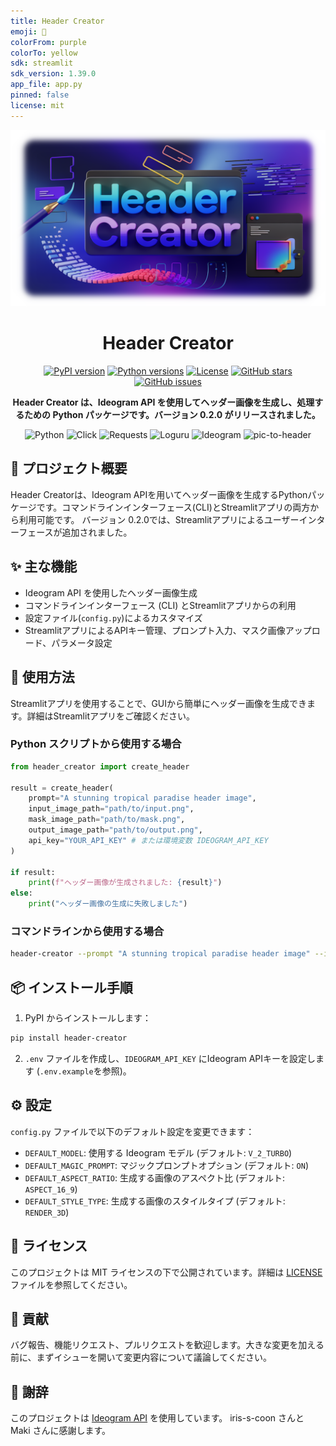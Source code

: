```yaml
---
title: Header Creator
emoji: 🦀
colorFrom: purple
colorTo: yellow
sdk: streamlit
sdk_version: 1.39.0
app_file: app.py
pinned: false
license: mit
---
```


<div align="center">
  <img src="https://raw.githubusercontent.com/Sunwood-ai-labs/header_creator/refs/heads/main/docs/header-creator.png" alt="Header Creator Logo">

# Header Creator

<p align="center">
  <a href="https://pypi.org/project/header-creator/"><img src="https://img.shields.io/pypi/v/header-creator.svg" alt="PyPI version"></a>
  <a href="https://pypi.org/project/header-creator/"><img src="https://img.shields.io/pypi/pyversions/header-creator.svg" alt="Python versions"></a>
  <a href="https://github.com/Sunwood-ai-labs/header-creator/blob/main/LICENSE"><img src="https://img.shields.io/github/license/Sunwood-ai-labs/header-creator.svg" alt="License"></a>
  <a href="https://github.com/Sunwood-ai-labs/header-creator"><img src="https://img.shields.io/github/stars/Sunwood-ai-labs/header-creator.svg?style=social" alt="GitHub stars"></a>
  <a href="https://github.com/Sunwood-ai-labs/header-creator/issues"><img src="https://img.shields.io/github/issues/Sunwood-ai-labs/header-creator.svg" alt="GitHub issues"></a>
</p>

<p align="center">
  <b>Header Creator は、Ideogram API を使用してヘッダー画像を生成し、処理するための Python パッケージです。バージョン 0.2.0 がリリースされました。</b>
</p>

<p align="center">
  <img src="https://img.shields.io/badge/Python-3776AB?style=for-the-badge&logo=python&logoColor=white" alt="Python">
  <img src="https://img.shields.io/badge/Click-000000?style=for-the-badge&logo=python&logoColor=white" alt="Click">
  <img src="https://img.shields.io/badge/Requests-2CA5E0?style=for-the-badge&logo=python&logoColor=white" alt="Requests">
  <img src="https://img.shields.io/badge/Loguru-000000?style=for-the-badge&logo=python&logoColor=white" alt="Loguru">
  <img src="https://img.shields.io/badge/Ideogram-FF6B6B?style=for-the-badge&logo=image&logoColor=white" alt="Ideogram">
  <img src="https://img.shields.io/badge/pic--to--header-4B0082?style=for-the-badge&logo=image&logoColor=white" alt="pic-to-header">
</p>

</div>

## 🚀 プロジェクト概要

Header Creatorは、Ideogram APIを用いてヘッダー画像を生成するPythonパッケージです。コマンドラインインターフェース(CLI)とStreamlitアプリの両方から利用可能です。  バージョン 0.2.0では、Streamlitアプリによるユーザーインターフェースが追加されました。


## ✨ 主な機能

- Ideogram API を使用したヘッダー画像生成
- コマンドラインインターフェース (CLI) とStreamlitアプリからの利用
- 設定ファイル(`config.py`)によるカスタマイズ
- StreamlitアプリによるAPIキー管理、プロンプト入力、マスク画像アップロード、パラメータ設定


## 🔧 使用方法

Streamlitアプリを使用することで、GUIから簡単にヘッダー画像を生成できます。詳細はStreamlitアプリをご確認ください。

### Python スクリプトから使用する場合

```python
from header_creator import create_header

result = create_header(
    prompt="A stunning tropical paradise header image",
    input_image_path="path/to/input.png",
    mask_image_path="path/to/mask.png",
    output_image_path="path/to/output.png",
    api_key="YOUR_API_KEY" # または環境変数 IDEOGRAM_API_KEY
)

if result:
    print(f"ヘッダー画像が生成されました: {result}")
else:
    print("ヘッダー画像の生成に失敗しました")
```

### コマンドラインから使用する場合

```bash
header-creator --prompt "A stunning tropical paradise header image" --input path/to/input.png --mask path/to/mask.png --output path/to/output.png --api-key YOUR_API_KEY # または環境変数 IDEOGRAM_API_KEY
```


## 📦 インストール手順

1. PyPI からインストールします：

```bash
pip install header-creator
```

2. `.env` ファイルを作成し、`IDEOGRAM_API_KEY` にIdeogram APIキーを設定します (`.env.example`を参照)。


## ⚙️ 設定

`config.py` ファイルで以下のデフォルト設定を変更できます：

- `DEFAULT_MODEL`: 使用する Ideogram モデル (デフォルト: `V_2_TURBO`)
- `DEFAULT_MAGIC_PROMPT`: マジックプロンプトオプション (デフォルト: `ON`)
- `DEFAULT_ASPECT_RATIO`: 生成する画像のアスペクト比 (デフォルト: `ASPECT_16_9`)
- `DEFAULT_STYLE_TYPE`: 生成する画像のスタイルタイプ (デフォルト: `RENDER_3D`)


## 📄 ライセンス

このプロジェクトは MIT ライセンスの下で公開されています。詳細は [LICENSE](LICENSE) ファイルを参照してください。

## 🤝 貢献

バグ報告、機能リクエスト、プルリクエストを歓迎します。大きな変更を加える前に、まずイシューを開いて変更内容について議論してください。

## 🙏 謝辞

このプロジェクトは [Ideogram API](https://ideogram.ai/) を使用しています。  iris-s-coon さんと Maki さんに感謝します。